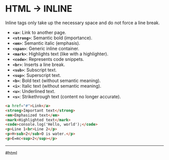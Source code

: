 # HTML -> INLINE

Inline tags only take up the necessary space and do not force a line break.

- **`<a>`**: Link to another page.
- **`<strong>`**: Semantic bold (importance).
- **`<em>`**: Semantic italic (emphasis).
- **`<span>`**: Generic inline container.
- **`<mark>`**: Highlights text (like with a highlighter).
- **`<code>`**: Represents code snippets.
- **`<br>`**: Inserts a line break.
- **`<sub>`**: Subscript text.
- **`<sup>`**: Superscript text.
- **`<b>`**: Bold text (without semantic meaning).
- **`<i>`**: Italic text (without semantic meaning).
- **`<u>`**: Underlined text.
- **`<s>`**: Strikethrough text (content no longer accurate).
```html
<a href="#">Link</a>
<strong>Important text</strong>
<em>Emphasized text</em>
<mark>Highlighted text</mark>
<code>console.log('Hello, world');</code>
<p>Line 1<br>Line 2</p>
<p>H<sub>2</sub>O is water.</p>
<p>E=mc<sup>2</sup></p>
```

- - -
#html